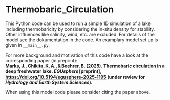 # Thermobaric_Circulation
This Python code can be used to run a simple 1D simulation of a lake including thermobaricity by considering the in-situ density for stability.
Other influences like salinity, wind, etc. are excluded.
For details of the model see the dokumentation in the code.
An examplary model set up is given in `__main__.py`.

For more background and motivation of this code have a look at the corresponding paper (in preprint):  
**Marks, J., Chikita, K. A., & Boehrer, B. (2025). Thermobaric circulation in a deep
freshwater lake. *EGUsphere* [preprint], https://doi.org/10.5194/egusphere‑2025‑1195
(under review for *Hydrology and Earth System Sciences*).**

When using this model code please consider citing the paper above.
